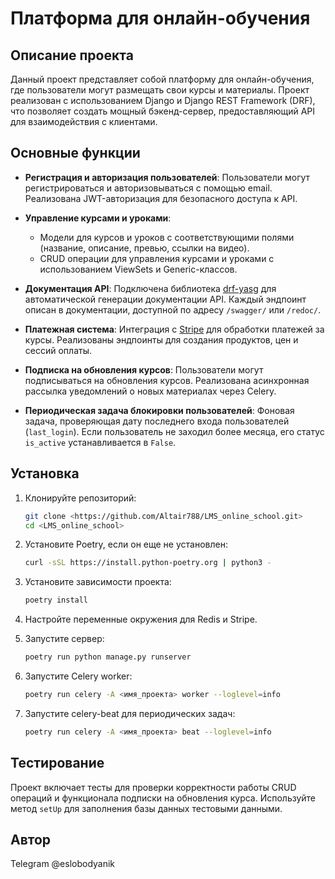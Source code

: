 
# Платформа для онлайн-обучения

## Описание проекта

Данный проект представляет собой платформу для онлайн-обучения, где пользователи могут размещать свои курсы и материалы. Проект реализован с использованием Django и Django REST Framework (DRF), что позволяет создать мощный бэкенд-сервер, предоставляющий API для взаимодействия с клиентами.

## Основные функции

- **Регистрация и авторизация пользователей**: Пользователи могут регистрироваться и авторизовываться с помощью email. Реализована JWT-авторизация для безопасного доступа к API.
  
- **Управление курсами и уроками**:
  - Модели для курсов и уроков с соответствующими полями (название, описание, превью, ссылки на видео).
  - CRUD операции для управления курсами и уроками с использованием ViewSets и Generic-классов.
  
- **Документация API**: Подключена библиотека [drf-yasg](https://drf-yasg.readthedocs.io/en/stable/) для автоматической генерации документации API. Каждый эндпоинт описан в документации, доступной по адресу `/swagger/` или `/redoc/`.

- **Платежная система**: Интеграция с [Stripe](https://stripe.com/docs/api) для обработки платежей за курсы. Реализованы эндпоинты для создания продуктов, цен и сессий оплаты.

- **Подписка на обновления курсов**: Пользователи могут подписываться на обновления курсов. Реализована асинхронная рассылка уведомлений о новых материалах через Celery.

- **Периодическая задача блокировки пользователей**: Фоновая задача, проверяющая дату последнего входа пользователей (`last_login`). Если пользователь не заходил более месяца, его статус `is_active` устанавливается в `False`.

## Установка

1. Клонируйте репозиторий:
   ```bash
   git clone <https://github.com/Altair788/LMS_online_school.git>
   cd <LMS_online_school>
   ```

2. Установите Poetry, если он еще не установлен:
   ```bash
   curl -sSL https://install.python-poetry.org | python3 -
   ```

3. Установите зависимости проекта:
   ```bash
   poetry install
   ```

4. Настройте переменные окружения для Redis и Stripe.

5. Запустите сервер:
   ```bash
   poetry run python manage.py runserver
   ```

6. Запустите Celery worker:
   ```bash
   poetry run celery -A <имя_проекта> worker --loglevel=info
   ```

7. Запустите celery-beat для периодических задач:
   ```bash
   poetry run celery -A <имя_проекта> beat --loglevel=info
   ```

## Тестирование

Проект включает тесты для проверки корректности работы CRUD операций и функционала подписки на обновления курса. Используйте метод `setUp` для заполнения базы данных тестовыми данными.

## Автор
Telegram @eslobodyanik